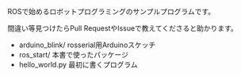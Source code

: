 ROSで始めるロボットプログラミングのサンプルプログラムです。

間違い等見つけたらPull RequestやIssueで教えてくださると助かります。

- arduino_blink/ rosserial用Arduinoスケッチ
- ros_start/ 本書で使ったパッケージ
- hello_world.py 最初に書くプログラム